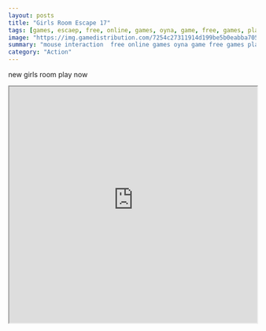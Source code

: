 ```yaml
---
layout: posts
title: "Girls Room Escape 17"
tags: [games, escaep, free, online, games, oyna, game, free, games, play, play, games]
image: "https://img.gamedistribution.com/7254c27311914d199be5b0eabba7054f.jpg"
summary: "mouse interaction  free online games oyna game free games play play games"
category: "Action"
---
```


new girls room play now

<iframe width="100%" height="480px;" src="https://flash.gamedistribution.com?game=7254c27311914d199be5b0eabba7054f"></iframe>